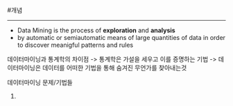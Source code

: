 #개념

---
- Data Mining is the process of **exploration** and **analysis**
- by automatic or semiautomatic means of large quantities of data in order to discover meanigful patterns and rules


데이터마이닝과 통계학의 차이점
-> 통계학은 가설을 세우고 이를 증명하는 기법
-> 데이터마이닝은 데이터를 어떠한 기법을 통해 숨겨진 무언가를 찾아내는것

데이터마이닝 문제/기법들

1. 